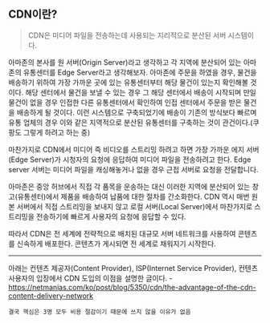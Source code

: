 ## CDN이란?
> CDN은 미디어 파일을 전송하는데 사용되는 지리적으로 분산된 서버 시스템이다.


아마존의 본사를 원 서버(Origin Server)라고 생각하고 각 지역에 분산되어 있는 아마존의 유통센터를 Edge Server라고 생각해보자. 아마존에 주문을 하였을 경우, 물건을 배송하기 위하여 가장 가까운 곳에 있는 유통센터부터 해당 물건이 있는지 확인해볼 것이다. 해당 센터에서 물건을 보낼 수 있는 경우 그 해당 센터에서 배송이 시작되며 만일 물건이 없을 경우 인접한 다른 유통센터에서 확인하여 인접 센터에서 주문을 받은 물건을 배송하게 될 것이다. 이런 시스템으로 구축되었기에 배송이 기존의 방식보다 빠르며 유통 업체의 경우 이와 같은 지역적으로 분산된 유통센터를 구축하는 것이 관건이다.(쿠팡도 그렇게 하려고 하는 중)

마찬가지로 CDN에서 미디어 즉 비디오를 스트리밍 하려고 하면 가장 가까운 에지 서버(Edge Server)가 시청자의 요청에 응답하여 미디어 파일을 전송하려고 한다. Edge server 서버는 미디어 파일을 캐싱해놓거나 없을 경우 근접 서버로 요청을 전달합니다.

아마존은 중앙 허브에서 직접 각 품목을 운송하는 대신 이러한 지역에 분산되어 있는 창고(유통센터)에서 제품을 배송하여 납품에 대한 절차를 간소화한다. CDN 역시 매번 원본 서버에서 직접 스트리밍을 보내지 않고 로컬 서버(Local Server)에서 마찬가지로 스트리밍을 전송하기에 빠르게 사용자의 요청에 응답할 수 있다.

따라서 CDN은 전 세계에 전략적으로 배치된 대규모 서버 네트워크를 사용하여 콘텐츠를 신속하게 배포한다. 콘텐츠가 게시되면 전 세계로 채워지기 시작한다.

---
아래는 컨텐츠 제공자(Content Provider), ISP(Internet Service Provider), 컨텐츠 사용자의 입장에서 CDN 도입의 이점을 설명한 글이다.
-https://netmanias.com/ko/post/blog/5350/cdn/the-advantage-of-the-cdn-content-delivery-network

`결국 핵심은 3명 모두 비용 절감이기 때문에 쓰지 않을 이유가 없음`


